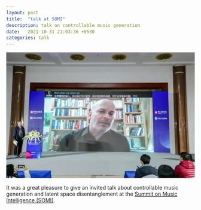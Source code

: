 ```yaml
---
layout: post
title:  "talk at SOMI"
description: talk on controllable music generation
date:   2021-10-31 21:03:36 +0530
categories: talk
---
```

![SOMI screenshot](/img/SOMI.jpg)

It was a great pleasure to give an invited talk about controllable music generation and latent space disentanglement at the [Summit on Music Intelligence (SOMI)](https://somi-ccom.com/).